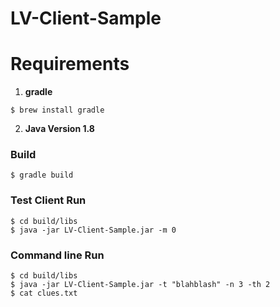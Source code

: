 # LV-Client-Sample

# Requirements
1. **gradle**
~~~
$ brew install gradle
~~~

2. **Java Version 1.8**


### Build
~~~
$ gradle build
~~~

### Test Client Run
~~~
$ cd build/libs
$ java -jar LV-Client-Sample.jar -m 0
~~~

### Command line Run

~~~
$ cd build/libs
$ java -jar LV-Client-Sample.jar -t "blahblash" -n 3 -th 2
$ cat clues.txt
~~~
